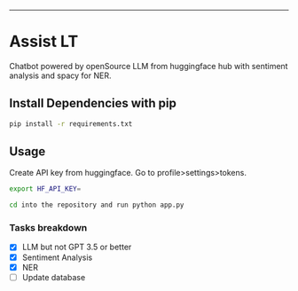 ---
# Assist LT

Chatbot powered by openSource LLM from huggingface hub with sentiment analysis and spacy for NER.

## Install Dependencies with pip

```bash
pip install -r requirements.txt
```

## Usage

Create API key from huggingface. Go to profile>settings>tokens.
```bash
export HF_API_KEY=
```

```bash
cd into the repository and run python app.py
```

### Tasks breakdown

- [x] LLM but not GPT 3.5 or better
- [x] Sentiment Analysis
- [x] NER
- [ ] Update database
